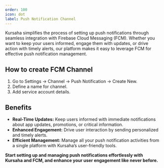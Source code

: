 ```yaml
---
order: 100
icon: dot
label: Push Notification Channel
---
```


Kursaha simplifies the process of setting up push notifications through seamless integration with Firebase Cloud Messaging (FCM). Whether you want to keep your users informed, engage them with updates, or drive action with timely alerts, our platform makes it easy to leverage FCM for effective push notification management.

## How to create FCM Channel

1. Go to Settings -> Channel -> Push Notification -> Create New.
2. Define a name for channel.
3. Add service account details.

## **Benefits**

- **Real-Time Updates:** Keep users informed with immediate notifications about app updates, promotions, or critical information.
- **Enhanced Engagement:** Drive user interaction by sending personalized and timely alerts.
- **Efficient Management:** Manage all your push notification activities from a single platform with Kursaha’s user-friendly tools.

**Start setting up and managing push notifications effortlessly with Kursaha and FCM, and enhance your user engagement like never before.**
